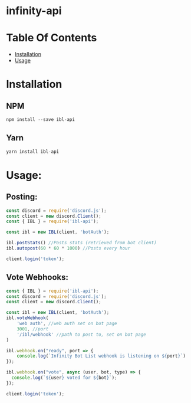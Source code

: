 # infinity-api 

# Table Of Contents

- [Installation](#installation)
- [Usage](#usage)

# Installation

## NPM

```js
npm install --save ibl-api
```

## Yarn

```js
yarn install ibl-api
```

# Usage:

## Posting:
```js
const discord = require('discord.js');
const client = new discord.Client();
const { IBL } = require('ibl-api');

const ibl = new IBL(client, 'botAuth');

ibl.postStats() //Posts stats (retrieved from bot client)
ibl.autopost(60 * 60 * 1000) //Posts every hour

client.login('token');
```

## Vote Webhooks:
```js
const { IBL } = require('ibl-api');
const discord = require('discord.js');
const client = new discord.Client();

const ibl = new IBL(client, 'botAuth');
ibl.voteWebhook(
    'web auth', //web auth set on bot page
    3001, //port
    '/ibl/webhook' //path to post to, set on bot page
)

ibl.webhook.on("ready", port => {
    console.log(`Infinity Bot List webhook is listening on ${port}`)
});

ibl.webhook.on("vote", async (user, bot, type) => {
  console.log(`${user} voted for ${bot}`);
});

client.login('token');
```


